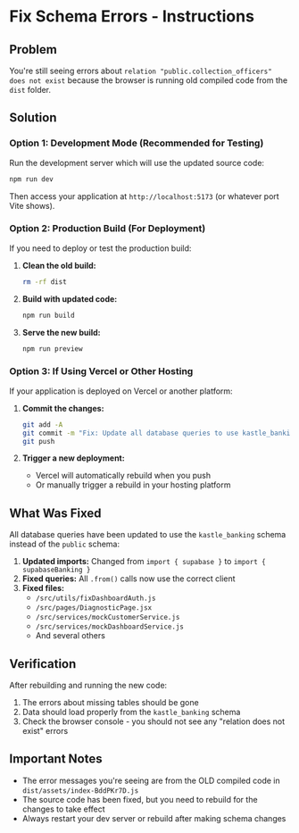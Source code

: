 # Fix Schema Errors - Instructions

## Problem
You're still seeing errors about `relation "public.collection_officers" does not exist` because the browser is running old compiled code from the `dist` folder.

## Solution

### Option 1: Development Mode (Recommended for Testing)
Run the development server which will use the updated source code:

```bash
npm run dev
```

Then access your application at `http://localhost:5173` (or whatever port Vite shows).

### Option 2: Production Build (For Deployment)
If you need to deploy or test the production build:

1. **Clean the old build:**
   ```bash
   rm -rf dist
   ```

2. **Build with updated code:**
   ```bash
   npm run build
   ```

3. **Serve the new build:**
   ```bash
   npm run preview
   ```

### Option 3: If Using Vercel or Other Hosting
If your application is deployed on Vercel or another platform:

1. **Commit the changes:**
   ```bash
   git add -A
   git commit -m "Fix: Update all database queries to use kastle_banking schema"
   git push
   ```

2. **Trigger a new deployment:**
   - Vercel will automatically rebuild when you push
   - Or manually trigger a rebuild in your hosting platform

## What Was Fixed

All database queries have been updated to use the `kastle_banking` schema instead of the `public` schema:

1. **Updated imports:** Changed from `import { supabase }` to `import { supabaseBanking }`
2. **Fixed queries:** All `.from()` calls now use the correct client
3. **Fixed files:**
   - `/src/utils/fixDashboardAuth.js`
   - `/src/pages/DiagnosticPage.jsx`
   - `/src/services/mockCustomerService.js`
   - `/src/services/mockDashboardService.js`
   - And several others

## Verification

After rebuilding and running the new code:
1. The errors about missing tables should be gone
2. Data should load properly from the `kastle_banking` schema
3. Check the browser console - you should not see any "relation does not exist" errors

## Important Notes

- The error messages you're seeing are from the OLD compiled code in `dist/assets/index-BddPKr7D.js`
- The source code has been fixed, but you need to rebuild for the changes to take effect
- Always restart your dev server or rebuild after making schema changes